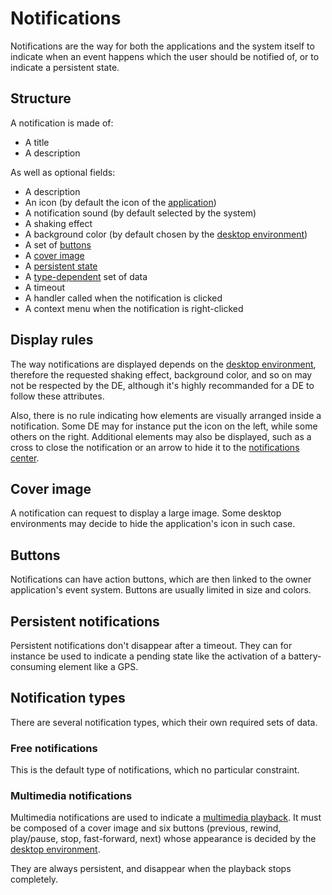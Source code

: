 # Notifications

Notifications are the way for both the applications and the system itself to indicate when an event happens which the user should be notified of, or to indicate a persistent state.

## Structure

A notification is made of:

- A title
- A description

As well as optional fields:

- A description
- An icon (by default the icon of the [application](../concepts/applications.md))
- A notification sound (by default selected by the system)
- A shaking effect
- A background color (by default chosen by the [desktop environment](desktop-environment.md))
- A set of [buttons](#buttons)
- A [cover image](#cover-image)
- A [persistent state](#persistent-notifications)
- A [type-dependent](#notification-types) set of data
- A timeout
- A handler called when the notification is clicked
- A context menu when the notification is right-clicked

## Display rules

The way notifications are displayed depends on the [desktop environment](desktop-environment.md), therefore the requested shaking effect, background color, and so on may not be respected by the DE, although it's highly recommanded for a DE to follow these attributes.

Also, there is no rule indicating how elements are visually arranged inside a notification. Some DE may for instance put the icon on the left, while some others on the right. Additional elements may also be displayed, such as a cross to close the notification or an arrow to hide it to the [notifications center](desktop-environment.md#common-elements).

## Cover image

A notification can request to display a large image. Some desktop environments may decide to hide the application's icon in such case.

## Buttons

Notifications can have action buttons, which are then linked to the owner application's event system. Buttons are usually limited in size and colors.

## Persistent notifications

Persistent notifications don't disappear after a timeout. They can for instance be used to indicate a pending state like the activation of a battery-consuming element like a GPS.

## Notification types

There are several notification types, which their own required sets of data.

### Free notifications

This is the default type of notifications, which no particular constraint.

### Multimedia notifications

Multimedia notifications are used to indicate a [multimedia playback](sound.md#multimedia-playback). It must be composed of a cover image and six buttons (previous, rewind, play/pause, stop, fast-forward, next) whose appearance is decided by the [desktop environment](desktop-environment.md).

They are always persistent, and disappear when the playback stops completely.